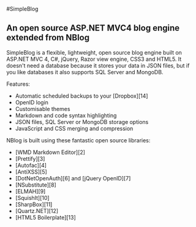 #SimpleBlog
## An open source ASP.NET MVC4 blog engine extended from NBlog

SimpleBlog is a flexible, lightweight, open source blog engine built on ASP.NET MVC 4, C#, jQuery, Razor view engine, CSS3 and HTML5.  It doesn't need a database because it stores your data in JSON files, but if you like databases it also supports SQL Server and MongoDB.

Features:

 - Automatic scheduled backups to your [Dropbox][14]
 - OpenID login
 - Customisable themes
 - Markdown and code syntax highlighting
 - JSON files, SQL Server or MongoDB storage options
 - JavaScript and CSS merging and compression

NBlog is built using these fantastic open source libraries:

 - [WMD Markdown Editor][2]
 - [Prettify][3]
 - [Autofac][4]
 - [AntiXSS][5]
 - [DotNetOpenAuth][6] and [jQuery OpenID][7]
 - [NSubstitute][8]
 - [ELMAH][9]
 - [SquishIt][10]
 - [SharpBox][11]
 - [Quartz.NET][12]
 - [HTML5 Boilerplate][13]